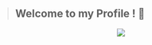 >## Welcome to my Profile ! 👀

<p align="center">
    <img src = "https://i.pinimg.com/564x/df/67/75/df6775f3931aea22552149c10825ff60.jpg">
</p>
